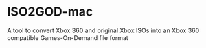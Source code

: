 # ISO2GOD-mac
A tool to convert Xbox 360 and original Xbox ISOs into an Xbox 360 compatible Games-On-Demand file format
